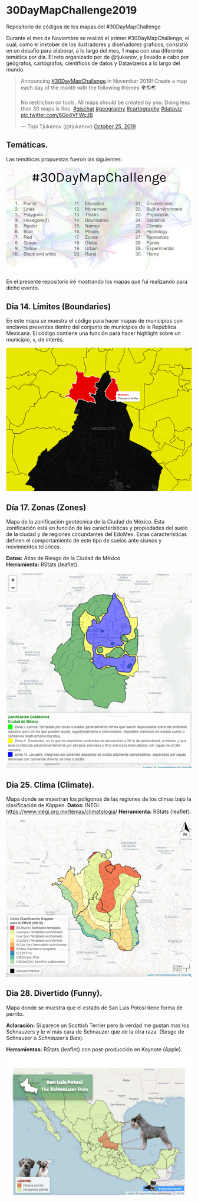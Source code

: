 # 30DayMapChallenge2019
Repositorio de códigos de los mapas del #30DayMapChallenge

Durante el mes de Noviembre se realizó el primer #30DayMapChallenge, el cuál, como el inktober de los ilustradores y diseñadores graficos, consistió en un desafío para elaborar, a lo largo del mes, 1 mapa con una diferente temática por día. El reto organizado por de @tjukanov, y llevado a cabo por geógrafos, cartógrafos, científicos de datos y Datavizeros a lo largo del mundo. 

<blockquote class="twitter-tweet"><p lang="en" dir="ltr">Announcing <a href="https://twitter.com/hashtag/30DayMapChallenge?src=hash&amp;ref_src=twsrc%5Etfw">#30DayMapChallenge</a> in November 2019! Create a map each day of the month with the following themes 🌍🌎🌏<br><br>No restriction on tools. All maps should be created by you. Doing less than 30 maps is fine. <a href="https://twitter.com/hashtag/gischat?src=hash&amp;ref_src=twsrc%5Etfw">#gischat</a> <a href="https://twitter.com/hashtag/geography?src=hash&amp;ref_src=twsrc%5Etfw">#geography</a> <a href="https://twitter.com/hashtag/cartography?src=hash&amp;ref_src=twsrc%5Etfw">#cartography</a> <a href="https://twitter.com/hashtag/dataviz?src=hash&amp;ref_src=twsrc%5Etfw">#dataviz</a> <a href="https://t.co/6Go4VFWcJB">pic.twitter.com/6Go4VFWcJB</a></p>&mdash; Topi Tjukanov (@tjukanov) <a href="https://twitter.com/tjukanov/status/1187713840550744066?ref_src=twsrc%5Etfw">October 25, 2019</a></blockquote> 

## Temáticas. 

Las temáticas propuestas fueron las siguientes: 

![](https://raw.githubusercontent.com/JuveCampos/30DayMapChallenge2019/master/imagenesRepo30days/0.%20Tematicas.jpeg)

En el presente repositorio iré mostrando los mapas que fuí realizando para dicho evento. 

## Dia 14. Límites (Boundaries)

En este mapa se muestra el código para hacer mapas de municipios con enclaves presentes dentro del conjunto de municipios de la República Mexicana. El código contiene una función para hacer highlight sobre un municipio, `x`, de interés. 

![](https://raw.githubusercontent.com/JuveCampos/30DayMapChallenge2019/master/imagenesRepo30days/14.%20Boundaries.png)

## Día 17. Zonas (Zones)

Mapa de la zonificación geotécnica de la Ciudad de México. Esta zonificación está en función de las características y propiedades del suelo de la ciudad y de regiones circundantes del EdoMex. Estas características definen el comportamiento de este tipo de suelos ante sísmos y movimientos telúricos. 

**Datos:** Atlas de Riesgo de la Ciudad de México  
**Herramienta:** RStats {leaflet}.

![](https://raw.githubusercontent.com/JuveCampos/30DayMapChallenge2019/master/imagenesRepo30days/17.%20Zones.png)

## Dia 25. Clima (Climate). 

Mapa donde se muestran los polígonos de las regiones de los climas bajo la clasificación de Köppen. 
**Datos:** INEGI. https://www.inegi.org.mx/temas/climatologia/
**Herramienta:** RStats {leaflet}.

![](https://raw.githubusercontent.com/JuveCampos/30DayMapChallenge2019/master/imagenesRepo30days/25.%20Climate.png)

## Dia 28. Divertido (Funny). 

Mapa donde se muestra que el estado de San Luis Potosí tiene forma de perrito. 

**Aclaración:** Si parece un Scottish Terrier pero la verdad me gustan mas los Schnauzers y le ví más cara de Schnauzer que de la otra raza. (Sesgo de Schnauzer o _Schnauzer´s Bias_).

**Herramientas:** RStats {leaflet} con post-producción en Keynote (Apple).

![](https://raw.githubusercontent.com/JuveCampos/30DayMapChallenge2019/master/imagenesRepo30days/28.%20Funny.jpg)


